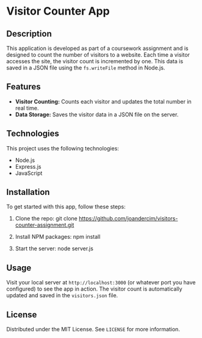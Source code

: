 # Visitor Counter App

## Description

This application is developed as part of a coursework assignment and is designed to count the number of visitors to a website. Each time a visitor accesses the site, the visitor count is incremented by one. This data is saved in a JSON file using the `fs.writeFile` method in Node.js.

## Features

- **Visitor Counting:** Counts each visitor and updates the total number in real time.
- **Data Storage:** Saves the visitor data in a JSON file on the server.

## Technologies

This project uses the following technologies:

- Node.js
- Express.js
- JavaScript

## Installation

To get started with this app, follow these steps:

1. Clone the repo:
git clone https://github.com/joandercim/visitors-counter-assignment.git

2. Install NPM packages:
npm install

3. Start the server:
node server.js

## Usage

Visit your local server at `http://localhost:3000` (or whatever port you have configured) to see the app in action. The visitor count is automatically updated and saved in the `visitors.json` file.

## License

Distributed under the MIT License. See `LICENSE` for more information.
